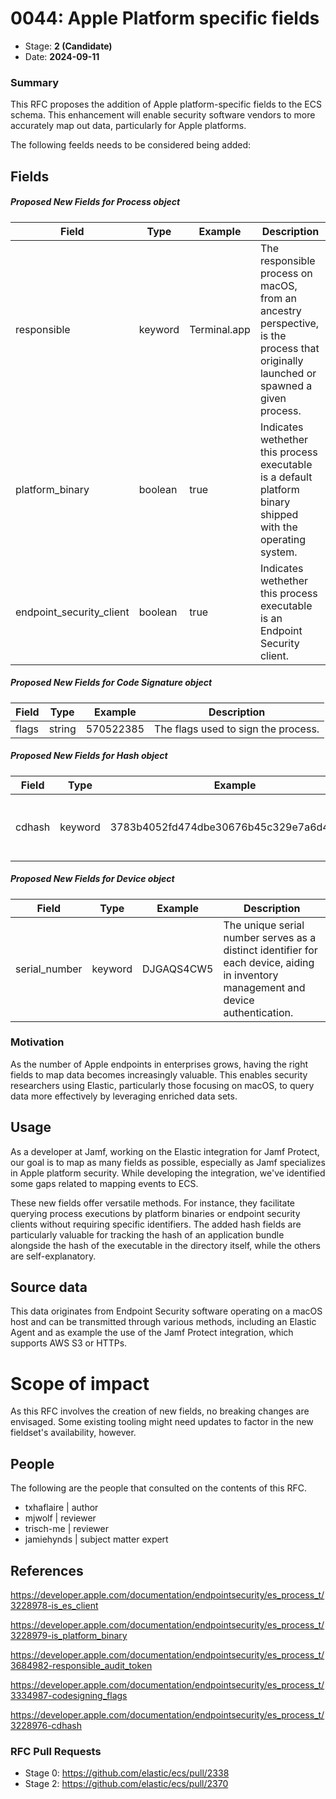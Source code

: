 # 0044: Apple Platform specific fields
<!-- Leave this ID at 0000. The ECS team will assign a unique, contiguous RFC number upon merging the initial stage of this RFC. -->

- Stage: **2 (Candidate)** <!-- Update to reflect target stage. See https://elastic.github.io/ecs/stages.html -->
- Date:  **2024-09-11** <!-- The ECS team sets this date at merge time. This is the date of the latest stage advancement. -->


### Summary
This RFC proposes the addition of Apple platform-specific fields to the ECS schema. This enhancement will enable security software vendors to more accurately map out data, particularly for Apple platforms.

The following feelds needs to be considered being added:

## Fields

##### Proposed New Fields for Process object

Field | Type | Example | Description
--- | --- | --- | ---
responsible	| keyword	| Terminal.app	| The responsible process on macOS, from an ancestry perspective, is the process that originally launched or spawned a given process.
platform_binary	| boolean	| true	| Indicates wethether this process executable is a default platform binary shipped with the operating system.
endpoint_security_client	| boolean	| true	| Indicates wethether this process executable is an Endpoint Security client.

##### Proposed New Fields for Code Signature object

Field | Type | Example | Description
--- | --- | --- | ---
flags	| string	| 570522385	| The flags used to sign the process.

##### Proposed New Fields for Hash object

Field | Type | Example | Description
--- | --- | --- | ---
cdhash	| keyword	| 3783b4052fd474dbe30676b45c329e7a6d44acd9	| The Code Directory (CD) hash of an executable

##### Proposed New Fields for Device object

Field | Type | Example | Description
--- | --- | --- | ---
serial_number	| keyword	| DJGAQS4CW5	| The unique serial number serves as a distinct identifier for each device, aiding in inventory management and device authentication.

### Motivation

As the number of Apple endpoints in enterprises grows, having the right fields to map data becomes increasingly valuable. This enables security researchers using Elastic, particularly those focusing on macOS, to query data more effectively by leveraging enriched data sets.

## Usage

As a developer at Jamf, working on the Elastic integration for Jamf Protect, our goal is to map as many fields as possible, especially as Jamf specializes in Apple platform security. While developing the integration, we've identified some gaps related to mapping events to ECS.

These new fields offer versatile methods. For instance, they facilitate querying process executions by platform binaries or endpoint security clients without requiring specific identifiers. The added hash fields are particularly valuable for tracking the hash of an application bundle alongside the hash of the executable in the directory itself, while the others are self-explanatory.

## Source data

This data originates from Endpoint Security software operating on a macOS host and can be transmitted through various methods, including an Elastic Agent and as example the use of the Jamf Protect integration, which supports AWS S3 or HTTPs.

<!--
Stage 2: Included a real world example source document. Ideally this example comes from the source(s) identified in stage 1. If not, it should replace them. The goal here is to validate the utility of these field changes in the context of a real world example. Format with the source name as a ### header and the example document in a GitHub code block with json formatting, or if on the larger side, add them to the corresponding RFC folder.
-->

<!--
Stage 3: Add more real world example source documents so we have at least 2 total, but ideally 3. Format as described in stage 2.
-->

# Scope of impact

As this RFC involves the creation of new fields, no breaking
changes are envisaged. Some existing tooling might need updates to factor in the
new fieldset's availability, however.

<!--
Stage 2: Identifies scope of impact of changes. Are breaking changes required? Should deprecation strategies be adopted? Will significant refactoring be involved? Break the impact down into:
 * Ingestion mechanisms (e.g. beats/logstash)
 * Usage mechanisms (e.g. Kibana applications, detections)
 * ECS project (e.g. docs, tooling)
The goal here is to research and understand the impact of these changes on users in the community and development teams across Elastic. 2-5 sentences each.
-->

<!--## Concerns

<!--
Stage 1: Identify potential concerns, implementation challenges, or complexity. Spend some time on this. Play devil's advocate. Try to identify the sort of non-obvious challenges that tend to surface later. The goal here is to surface risks early, allow everyone the time to work through them, and ultimately document resolution for posterity's sake.
-->

<!--
Stage 2: Document new concerns or resolutions to previously listed concerns. It's not critical that all concerns have resolutions at this point, but it would be helpful if resolutions were taking shape for the most significant concerns.
-->

<!--
Stage 3: Document resolutions for all existing concerns. Any new concerns should be documented along with their resolution. The goal here is to eliminate risk of churn and instability by ensuring all concerns have been addressed.
-->

## People

The following are the people that consulted on the contents of this RFC.

* txhaflaire | author
* mjwolf | reviewer
* trisch-me | reviewer
* jamiehynds | subject matter expert

<!--
Who will be or has been consulted on the contents of this RFC? Identify authorship and sponsorship, and optionally identify the nature of involvement of others. Link to GitHub aliases where possible. This list will likely change or grow stage after stage.

e.g.:

* @Yasmina | author
* @Monique | sponsor
* @EunJung | subject matter expert
* @JaneDoe | grammar, spelling, prose
* @Mariana
-->


## References

<!-- Insert any links appropriate to this RFC in this section. -->

https://developer.apple.com/documentation/endpointsecurity/es_process_t/3228978-is_es_client

https://developer.apple.com/documentation/endpointsecurity/es_process_t/3228979-is_platform_binary

https://developer.apple.com/documentation/endpointsecurity/es_process_t/3684982-responsible_audit_token

https://developer.apple.com/documentation/endpointsecurity/es_process_t/3334987-codesigning_flags

https://developer.apple.com/documentation/endpointsecurity/es_process_t/3228976-cdhash

### RFC Pull Requests

<!-- An RFC should link to the PRs for each of it stage advancements. -->

* Stage 0: https://github.com/elastic/ecs/pull/2338
* Stage 2: https://github.com/elastic/ecs/pull/2370

<!--
* Stage 1: https://github.com/elastic/ecs/pull/NNN
...
-->
